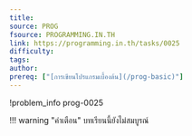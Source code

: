```yaml
---
title: 
source: PROG
fsource: PROGRAMMING.IN.TH
link: https://programming.in.th/tasks/0025
difficulty: 
tags: 
author: 
prereq: ["[การเขียนโปรแกรมเบื้องต้น](/prog-basic)"]
---
```


!problem_info prog-0025

!!! warning "คำเตือน"
    บทเรียนนี้ยังไม่สมบูรณ์
